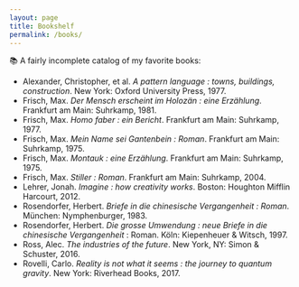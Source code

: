 ```yaml
---
layout: page
title: Bookshelf
permalink: /books/
---
```

📚 A fairly incomplete catalog of my favorite books:
- Alexander, Christopher, et al. _A pattern language : towns, buildings, construction_. New York: Oxford University Press, 1977.
- Frisch, Max. _Der Mensch erscheint im Holozän : eine Erzählung_. Frankfurt am Main: Suhrkamp, 1981.
- Frisch, Max. _Homo faber : ein Bericht_. Frankfurt am Main: Suhrkamp, 1977.
- Frisch, Max. _Mein Name sei Gantenbein : Roman_. Frankfurt am Main: Suhrkamp, 1975.
- Frisch, Max. _Montauk : eine Erzählung_. Frankfurt am Main: Suhrkamp, 1975.
- Frisch, Max. _Stiller : Roman_. Frankfurt am Main: Suhrkamp, 2004.
- Lehrer, Jonah. _Imagine : how creativity works_. Boston: Houghton Mifflin Harcourt, 2012.
- Rosendorfer, Herbert. _Briefe in die chinesische Vergangenheit : Roman_. München: Nymphenburger, 1983.
- Rosendorfer, Herbert. _Die grosse Umwendung : neue Briefe in die chinesische Vergangenheit_ : Roman. Köln: Kiepenheuer & Witsch, 1997.
- Ross, Alec. _The industries of the future_. New York, NY: Simon & Schuster, 2016.
- Rovelli, Carlo. _Reality is not what it seems : the journey to quantum gravity_. New York: Riverhead Books, 2017.
